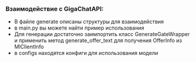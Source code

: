 ### Взаимодействие с GigaChatAPI:
- В файле generate описаны структуры для взаимодействия 
- в main.py вы можете найти пример использования
- Для генерации достаточно заимпортить класс GenerateGateWrapper и применить метод generate\_offer\_text для получения OfferInfo из MlClientInfo
- в configs находятся конфиги для использования модели

